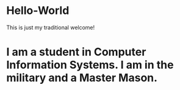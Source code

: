 # Hello-World
This is just my traditional welcome!
# I am a student in Computer Information Systems. I am in the military and a Master Mason. 
